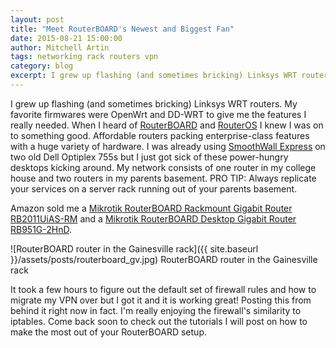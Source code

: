 ```yaml
---
layout: post
title: "Meet RouterBOARD's Newest and Biggest Fan"
date: 2015-08-21 15:00:00
author: Mitchell Artin
tags: networking rack routers vpn
category: blog
excerpt: I grew up flashing (and sometimes bricking) Linksys WRT routers.  My favorite firmwares were OpenWrt and DD-WRT to give me the features I really needed.  When I heard of [RouterBOARD](http://www.routerboard.com) and [RouterOS](http://www.mikrotik.com/software) I knew I was on to something good.
---
```

I grew up flashing (and sometimes bricking) Linksys WRT routers.  My favorite firmwares were OpenWrt and DD-WRT to give me the features I really needed.  When I heard of [RouterBOARD](http://www.routerboard.com) and [RouterOS](http://www.mikrotik.com/software) I knew I was on to something good.  Affordable routers packing enterprise-class features with a huge variety of hardware.  I was already using [SmoothWall Express](http://www.smoothwall.org) on two old Dell Optiplex 755s but I just got sick of these power-hungry desktops kicking around.  My network consists of one router in my college house and two routers in my parents basement.  PRO TIP: Always replicate your services on a server rack running out of your parents basement.

Amazon sold me a [Mikrotik RouterBOARD Rackmount Gigabit Router RB2011UiAS-RM](http://routerboard.com/RB2011UiAS-RM) and a [Mikrotik RouterBOARD Desktop Gigabit Router RB951G-2HnD](http://routerboard.com/RB951G-2HnD).

![RouterBOARD router in the Gainesville rack]({{ site.baseurl }}/assets/posts/routerboard_gv.jpg)
RouterBOARD router in the Gainesville rack

It took a few hours to figure out the default set of firewall rules and how to migrate my VPN over but I got it and it is working great!  Posting this from behind it right now in fact.  I'm really enjoying the firewall's similarity to iptables.  Come back soon to check out the tutorials I will post on how to make the most out of your RouterBOARD setup.